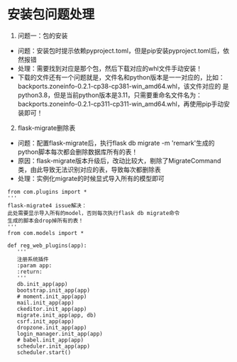 # 安装包问题处理

1. 问题一：包的安装
- 问题：安装包时提示依赖pyproject.toml，但是pip安装pyproject.toml后，依然报错
- 处理：需要找到对应是那个包，然后下载对应的whl文件手动安装！
- 下载的文件还有一个问题就是，文件名和python版本是一一对应的，比如：backports.zoneinfo-0.2.1-cp38-cp381-win_amd64.whl，该文件对应的
是python3.8，但是当前python版本是3.11，只需要重命名文件名为：backports.zoneinfo-0.2.1-cp311-cp311-win_amd64.whl，再使用pip手动安装即可！

2. flask-migrate删除表
- 问题：配置flask-migrate后，执行flask db migrate -m 'remark'生成的python脚本每次都会删除数据库所有的表！
- 原因：flask-migrate版本升级后，改动比较大，剔除了MigrateCommand类，由此导致无法识别对应的表，导致每次都删除表
- 处理：实例化migrate的时候显式导入所有的模型即可
 ```
 from com.plugins import *
'''
flask-migrate4 issue解决：
此处需要显示导入所有的model，否则每次执行flask db migrate命令
生成的脚本会drop掉所有的表！
'''
from com.models import *

def reg_web_plugins(app):
    '''
    注册系统插件
    :param app:
    :return:
    '''
    db.init_app(app)
    bootstrap.init_app(app)
    # moment.init_app(app)
    mail.init_app(app)
    ckeditor.init_app(app)
    migrate.init_app(app, db)
    csrf.init_app(app)
    dropzone.init_app(app)
    login_manager.init_app(app)
    # babel.init_app(app)
    scheduler.init_app(app)
    scheduler.start()
 ```
